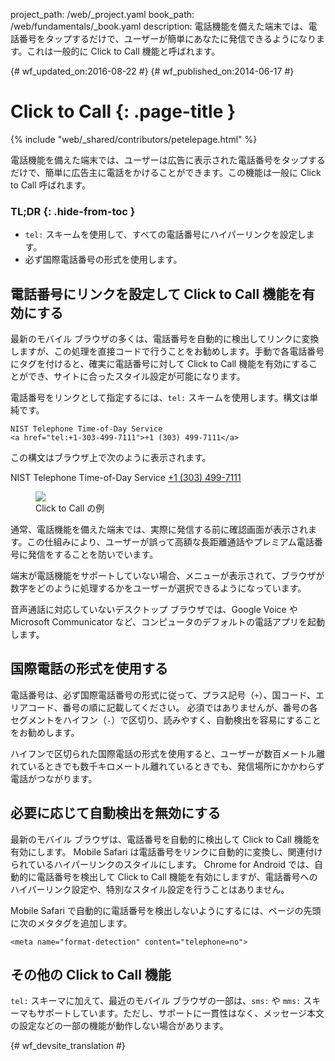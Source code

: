 project_path: /web/_project.yaml
book_path: /web/fundamentals/_book.yaml
description: 電話機能を備えた端末では、電話番号をタップするだけで、ユーザーが簡単にあなたに発信できるようになります。これは一般的に Click to Call 機能と呼ばれます。

{# wf_updated_on:2016-08-22 #}
{# wf_published_on:2014-06-17 #}

#  Click to Call {: .page-title }

{% include "web/_shared/contributors/petelepage.html" %}

電話機能を備えた端末では、ユーザーは広告に表示された電話番号をタップするだけで、簡単に広告主に電話をかけることができます。この機能は一般に Click to Call 呼ばれます。


### TL;DR {: .hide-from-toc }

*  <code>tel:</code> スキームを使用して、すべての電話番号にハイパーリンクを設定します。
* 必ず国際電話番号の形式を使用します。


##  電話番号にリンクを設定して Click to Call 機能を有効にする

最新のモバイル ブラウザの多くは、電話番号を自動的に検出してリンクに変換しますが、この処理を直接コードで行うことをお勧めします。手動で各電話番号にタグを付けると、確実に電話番号に対して Click to Call 機能を有効にすることができ、サイトに合ったスタイル設定が可能になります。




電話番号をリンクとして指定するには、`tel:` スキームを使用します。構文は単純です。



    NIST Telephone Time-of-Day Service 
    <a href="tel:+1-303-499-7111">+1 (303) 499-7111</a>

この構文はブラウザ上で次のように表示されます。

NIST Telephone Time-of-Day Service <a href="tel:+1-303-499-7111">+1 (303) 499-7111</a>

<div class="attempt-right">
  <figure>
    <img src="images/click-to-call_framed.jpg" >
    <figcaption>Click to Call の例</figcaption>
  </figure>
</div>

通常、電話機能を備えた端末では、実際に発信する前に確認画面が表示されます。この仕組みにより、ユーザーが誤って高額な長距離通話やプレミアム電話番号に発信をすることを防いでいます。


端末が電話機能をサポートしていない場合、メニューが表示されて、ブラウザが数字をどのように処理するかをユーザーが選択できるようになっています。


音声通話に対応していないデスクトップ ブラウザでは、Google Voice や Microsoft Communicator など、コンピュータのデフォルトの電話アプリを起動します。



##  国際電話の形式を使用する

電話番号は、必ず国際電話番号の形式に従って、プラス記号（`+`）、国コード、エリアコード、番号の順に記載してください。
必須ではありませんが、番号の各セグメントをハイフン（`-`）で区切り、読みやすく、自動検出を容易にすることをお勧めします。



ハイフンで区切られた国際電話の形式を使用すると、ユーザーが数百メートル離れているときでも数千キロメートル離れているときでも、発信場所にかかわらず電話がつながります。



##  必要に応じて自動検出を無効にする

最新のモバイル ブラウザは、電話番号を自動的に検出して Click to Call 機能を有効にします。
Mobile Safari は電話番号をリンクに自動的に変換し、関連付けられているハイパーリンクのスタイルにします。
Chrome for Android では、自動的に電話番号を検出して Click to Call 機能を有効にしますが、電話番号へのハイパーリンク設定や、特別なスタイル設定を行うことはありません。



Mobile Safari で自動的に電話番号を検出しないようにするには、ページの先頭に次のメタタグを追加します。



    <meta name="format-detection" content="telephone=no">


##  その他の Click to Call 機能

`tel:` スキーマに加えて、最近のモバイル ブラウザの一部は、`sms:` や `mms:` スキーマもサポートしています。ただし、サポートに一貫性はなく、メッセージ本文の設定などの一部の機能が動作しない場合があります。

 


{# wf_devsite_translation #}
